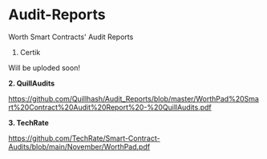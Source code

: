 # Audit-Reports
Worth Smart Contracts' Audit Reports

1. Certik

Will be uploded soon!

**2. QuillAudits**

https://github.com/Quillhash/Audit_Reports/blob/master/WorthPad%20Smart%20Contract%20Audit%20Report%20-%20QuillAudits.pdf

**3. TechRate**

https://github.com/TechRate/Smart-Contract-Audits/blob/main/November/WorthPad.pdf
